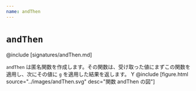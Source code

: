 ```yaml
---
name: andThen
---
```


# `andThen`

@include [signatures/andThen.md]

`andThen` は匿名関数を作成します。その関数は、受け取った値にまずこの関数を適用し、次にその値に `g` を適用した結果を返します。
Y
@include [figure.html source="../images/andThen.svg" desc="関数 andThen の図"]
